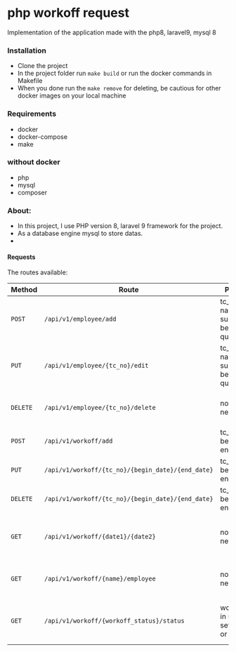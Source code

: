 # php workoff request
Implementation of the application made with the php8, laravel9, mysql 8

### Installation
- Clone the project
- In the project folder run `make build` or run the docker commands in Makefile
- When you done run the `make remove` for deleting, be cautious for other docker images on your local machine

### Requirements
- docker
- docker-compose
- make

### without docker
- php
- mysql
- composer

### About:
- In this project, I use PHP version 8, laravel 9 framework for the project.
- As a database engine mysql to store datas.
-

#### Requests
The routes available:

| Method | Route                                             | Parameters | Action |
|--------|---------------------------------------------------|------------|--------|
| `POST` | `/api/v1/employee/add`                            | tc_no, sgk_no, name, surname, begin_date, quit_date | employee add |
| `PUT` | `/api/v1/employee/{tc_no}/edit`                   | tc_no, sgk_no, name, surname, begin_date, quit_date | employee edit by identification number |
| `DELETE` | `/api/v1/employee/{tc_no}/delete`                 | no parameter needed | employee delete by identification number |
| `POST` | `/api/v1/workoff/add`                             | tc_no, begin_date, end_date | Add employee workoff info |
| `PUT` | `/api/v1/workoff/{tc_no}/{begin_date}/{end_date}` | tc_no, begin_date, end_date | Edit employee workoff info |
| `DELETE` | `/api/v1/workoff/{tc_no}/{begin_date}/{end_date}` | tc_no, begin_date, end_date | Delete employee workoff info |
| `GET` | `/api/v1/workoff/{date1}/{date2}`                 | no parameter needed | Get employee workoff info by date range |
| `GET` | `/api/v1/workoff/{name}/employee`                 | no parameter needed | Get employee workoff info by name |
| `GET` | `/api/v1/workoff/{workoff_status}/status`         | workoff_status in url can be set to present or absent | Get employee workoff info by workroff status |

